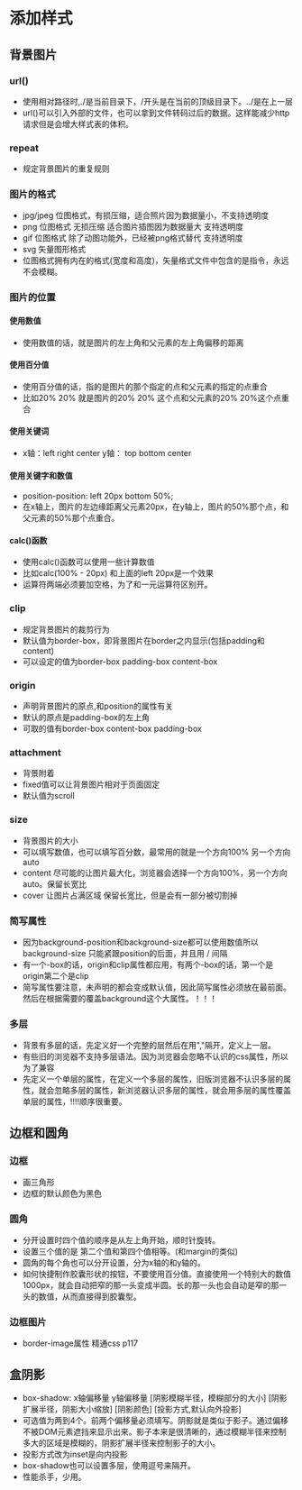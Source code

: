 # 添加样式

## 背景图片

### url()

* 使用相对路径时,./是当前目录下，/开头是在当前的顶级目录下。../是在上一层
* url()可以引入外部的文件，也可以拿到文件转码过后的数据。这样能减少http请求但是会增大样式表的体积。

### repeat

* 规定背景图片的重复规则

### 图片的格式

* jpg/jpeg  位图格式，有损压缩，适合照片因为数据量小，不支持透明度
* png 位图格式  无损压缩 适合图片插图因为数据量大 支持透明度
* gif 位图格式 除了动图功能外，已经被png格式替代  支持透明度
* svg 矢量图形格式
* 位图格式拥有内在的格式(宽度和高度)，矢量格式文件中包含的是指令，永远不会模糊。

### 图片的位置

#### 使用数值

* 使用数值的话，就是图片的左上角和父元素的左上角偏移的距离

#### 使用百分值

* 使用百分值的话，指的是图片的那个指定的点和父元素的指定的点重合
* 比如20% 20% 就是图片的20% 20% 这个点和父元素的20% 20%这个点重合

#### 使用关键词

* x轴：left right center  y轴： top bottom center

#### 使用关键字和数值

* position-position: left 20px bottom 50%;
* 在x轴上，图片的左边缘距离父元素20px，在y轴上，图片的50%那个点，和父元素的50%那个点重合。

#### calc()函数

* 使用calc()函数可以使用一些计算数值
* 比如calc(100% - 20px) 和上面的left 20px是一个效果
* 运算符两端必须要加空格，为了和一元运算符区别开。

### clip

* 规定背景图片的裁剪行为
* 默认值为border-box，即背景图片在border之内显示(包括padding和content)
* 可以设定的值为border-box padding-box content-box

### origin

* 声明背景图片的原点,和position的属性有关
* 默认的原点是padding-box的左上角
* 可取的值有border-box content-box padding-box

### attachment

* 背景附着
* fixed值可以让背景图片相对于页面固定
* 默认值为scroll

### size

* 背景图片的大小
* 可以填写数值，也可以填写百分数，最常用的就是一个方向100% 另一个方向auto
* content 尽可能的让图片最大化，浏览器会选择一个方向100%，另一个方向auto。保留长宽比
* cover 让图片占满区域  保留长宽比，但是会有一部分被切割掉

### 简写属性

* 因为background-position和background-size都可以使用数值所以background-size 只能紧跟position的后面，并且用 / 间隔
* 有一个-box的话，origin和clip属性都应用，有两个-box的话，第一个是origin第二个是clip
* 简写属性要注意，未声明的都会变成默认值，因此简写属性必须放在最前面。然后在根据需要的覆盖background这个大属性。！！！

### 多层

* 背景有多层的话，先定义好一个完整的层然后在用","隔开，定义上一层。
* 有些旧的浏览器不支持多层语法。因为浏览器会忽略不认识的css属性，所以为了兼容
* 先定义一个单层的属性，在定义一个多层的属性，旧版浏览器不认识多层的属性，就会忽略多层的属性，新浏览器认识多层的属性，就会用多层的属性覆盖单层的属性，!!!!顺序很重要。

## 边框和圆角

### 边框

* 画三角形
* 边框的默认颜色为黑色

### 圆角

* 分开设置时四个值的顺序是从左上角开始，顺时针旋转。
* 设置三个值的是 第二个值和第四个值相等。(和margin的类似)
* 圆角的每个角也可以分开设置，分为x轴的和y轴的。
* 如何快捷制作胶囊形状的按钮，不要使用百分值。直接使用一个特别大的数值1000px，就会自动把窄的那一头变成半圆。长的那一头也会自动是窄的那一头的数值，从而直接得到胶囊型。

### 边框图片

* border-image属性 精通css p117

## 盒阴影

* box-shadow: x轴偏移量 y轴偏移量 [阴影模糊半径，模糊部分的大小] [阴影扩展半径，阴影大小缩放] [阴影颜色] [投影方式,默认向外投影]
* 可选值为两到4个。前两个偏移量必须填写。阴影就是类似于影子。通过偏移不被DOM元素遮挡来显示出来。影子本来是很清晰的，通过模糊半径来控制多大的区域是模糊的，阴影扩展半径来控制影子的大小。
* 投影方式改为inset是向内投影
* box-shadow也可以设置多层，使用逗号来隔开。
* 性能杀手，少用。